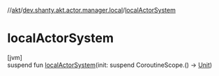 //[akt](../../index.md)/[dev.shanty.akt.actor.manager.local](index.md)/[localActorSystem](local-actor-system.md)

# localActorSystem

[jvm]\
suspend fun [localActorSystem](local-actor-system.md)(init: suspend CoroutineScope.() -&gt; [Unit](https://kotlinlang.org/api/latest/jvm/stdlib/kotlin/-unit/index.html))
